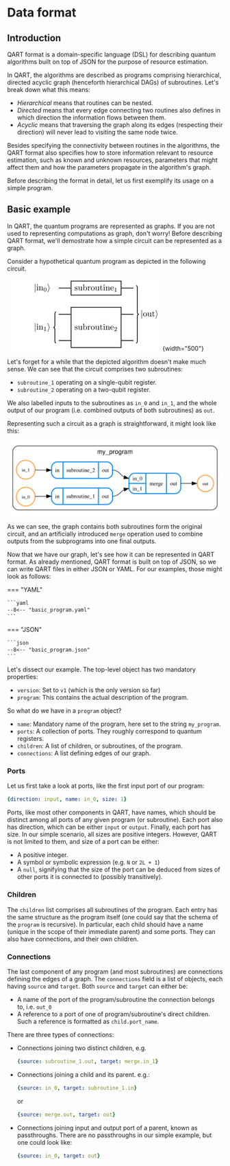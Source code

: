 # Data format

## Introduction
QART format is a domain-specific language (DSL) for describing quantum algorithms
built on top of JSON for the purpose of resource estimation.

In QART, the algorithms are described as programs comprising hierarchical, directed
acyclic graph (henceforth hierarchical DAGs) of subroutines. Let's break down
what this means:

- *Hierarchical* means that routines can be nested.
- *Directed* means that every edge connecting two routines also defines in which
  direction the information flows between them.
- *Acyclic* means that traversing the graph along its edges (respecting their direction)
  will never lead to visiting the same node twice.

Besides specifying the connectivity between routines in the algorithms, the QART format
also specifies how to store information relevant to resource estimation, such as
known and unknown resources, parameters that might affect them and how the parameters
propagate in the algorithm's graph.

Before describing the format in detail, let us first exemplify its usage on a simple program.

## Basic example

In QART, the quantum programs are represented as graphs. If you are not used to
representing computations as graph, don't worry! Before describing QART format,
we'll demostrate how a simple circuit can be represented as a graph.

Consider a hypothetical quantum program as depicted in the following circuit.

![example_circuit](images/basic_circuit.svg){width="500"}

Let's forget for a while that the depicted algorithm doesn't make much sense.
We can see that the circuit comprises two subroutines:

- `subroutine_1` operating on a single-qubit register.
- `subroutine_2` operating on a two-qubit register.

We also labelled inputs to the subroutines as `in_0` and `in_1`, and the whole
output of our program (i.e. combined outputs of both subroutines) as `out`.

Representing such a circuit as a graph is straightforward, it might look like this:

![example_routine](images/basic_program.svg)

As we can see, the graph contains both subroutines form the original circuit,
and an artificially introduced `merge` operation used to combine outputs
from the subprograms into one final outputs.

Now that we have our graph, let's see how it can be represented in QART format.
As already mentioned, QART format is built on top of JSON, so we can write QART
files in either JSON or YAML. For our examples, those might look as follows:

=== "YAML"

    ```yaml
    --8<-- "basic_program.yaml"
    ```

=== "JSON"

    ```json
    --8<-- "basic_program.json"
    ```

Let's dissect our example. The top-level object has two mandatory properties:

- `version`: Set to `v1` (which is the only version so far)
- `program`: This contains the actual description of the program.

So what do we have in a `program` object?

- `name`: Mandatory name of the program, here set to the string `my_program`.
- `ports`: A collection of ports. They roughly correspond to quantum registers.
- `children`: A list of children, or subroutines, of the program.
- `connections`: A list defining edges of our graph.

### Ports

Let us first take a look at ports, like the first input port of our program:

```yaml
{direction: input, name: in_0, size: 1}
```

Ports, like most other components in QART, have names, which should be distinct
among all ports of any given program (or subroutine). Each port also has
direction, which can be either `input` or `output`. Finally, each port has size.
In our simple scenario, all sizes are positive integers. However, QART
is not limited to them, and size of a port can be either:

- A positive integer.
- A symbol or symbolic expression (e.g. `N` or `2L + 1`)
- A `null`, signifying that the size of the port can be deduced from sizes of
  other ports it is connected to (possibly transitively).

### Children

The `children` list comprises all subroutines of the program. Each entry has the
same structure as the program itself (one could say that the schema of the `program`
is recursive). In particular, each child should have a name (unique in the scope
of their immediate parent) and some ports. They can also have connections, and their 
own children.

### Connections

The last component of any program (and most subroutines) are connections defining the
edges of a graph. The `connections` field is a list of objects, each having `source`
and `target`. Both `source` and `target` can either be:

- A name of the port of the program/subroutine the connection belongs to, i.e. `out_0`
- A reference to a port of one of program/subroutine's direct children.
  Such a reference is formatted as `child.port_name`.

There are three types of connections:

- Connections joining two distinct children, e.g.
  ```yaml
  {source: subroutine_1.out, target: merge.in_1}
  ```
- Connections joining a child and its parent. e.g.:
  ```yaml
  {source: in_0, target: subroutine_1.in}
  ```
  or
  ```yaml
  {source: merge.out, target: out}
  ```
- Connections joining input and output port of a parent, known as passthroughs.
  There are no passthroughs in our simple example, but one could look like:
  ```yaml
  {source: in_0, target: out}
  ```
